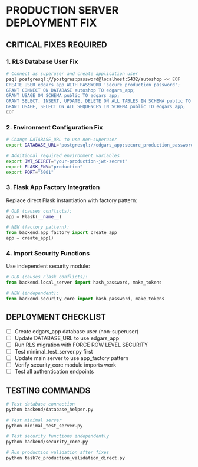 # PRODUCTION SERVER DEPLOYMENT FIX

## CRITICAL FIXES REQUIRED

### 1. RLS Database User Fix
```bash
# Connect as superuser and create application user
psql postgresql://postgres:password@localhost:5432/autoshop << EOF
CREATE USER edgars_app WITH PASSWORD 'secure_production_password';
GRANT CONNECT ON DATABASE autoshop TO edgars_app;
GRANT USAGE ON SCHEMA public TO edgars_app;
GRANT SELECT, INSERT, UPDATE, DELETE ON ALL TABLES IN SCHEMA public TO edgars_app;
GRANT USAGE, SELECT ON ALL SEQUENCES IN SCHEMA public TO edgars_app;
EOF
```

### 2. Environment Configuration Fix
```bash
# Change DATABASE_URL to use non-superuser
export DATABASE_URL="postgresql://edgars_app:secure_production_password@localhost:5432/autoshop"

# Additional required environment variables
export JWT_SECRET="your-production-jwt-secret"
export FLASK_ENV="production"
export PORT="5001"
```

### 3. Flask App Factory Integration
Replace direct Flask instantiation with factory pattern:

```python
# OLD (causes conflicts):
app = Flask(__name__)

# NEW (factory pattern):
from backend.app_factory import create_app
app = create_app()
```

### 4. Import Security Functions
Use independent security module:

```python
# OLD (causes Flask conflicts):
from backend.local_server import hash_password, make_tokens

# NEW (independent):
from backend.security_core import hash_password, make_tokens
```

## DEPLOYMENT CHECKLIST

- [ ] Create edgars_app database user (non-superuser)
- [ ] Update DATABASE_URL to use edgars_app
- [ ] Run RLS migration with FORCE ROW LEVEL SECURITY
- [ ] Test minimal_test_server.py first
- [ ] Update main server to use app_factory pattern
- [ ] Verify security_core module imports work
- [ ] Test all authentication endpoints

## TESTING COMMANDS

```bash
# Test database connection
python backend/database_helper.py

# Test minimal server
python minimal_test_server.py

# Test security functions independently
python backend/security_core.py

# Run production validation after fixes
python task7c_production_validation_direct.py
```
